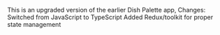 This is an upgraded version of the earlier Dish Palette app,
Changes:
Switched from JavaScript to TypeScript
Added Redux/toolkit for proper state management
